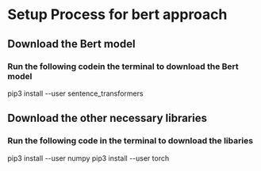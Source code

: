 # Setup Process for bert approach

## Download the Bert model
### Run the following codein the terminal to download the Bert model
pip3 install --user sentence_transformers

## Download the other necessary libraries
### Run the following code in the terminal to download the libaries
pip3 install --user numpy
pip3 install --user torch